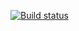 [![Build status](https://ci.appveyor.com/api/projects/status/akgtuv2xvwtq9j27?svg=true)](https://ci.appveyor.com/project/Ramastix/seleniumhw)
